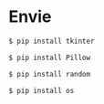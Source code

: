 # Envie

    
```bash
$ pip install tkinter
```
```bash
$ pip install Pillow
```
```bash
$ pip install random
```
```bash
$ pip install os
```
